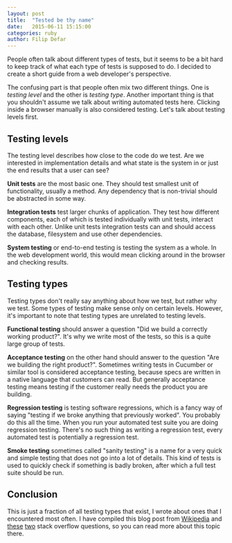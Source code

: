 ```yaml
---
layout: post
title:  "Tested be thy name"
date:   2015-06-11 15:15:00
categories: ruby
author: Filip Defar
---
```

People often talk about different types of tests, but it seems to be a bit hard
to keep track of what each type of tests is supposed to do. I decided to create a short guide from a web developer's perspective.

The confusing part is that people often mix two different things. One is _testing level_ and the other is _testing type_. Another important thing is that you shouldn't assume we talk about writing automated tests here. Clicking inside a browser manually is also considered testing. Let's talk about testing levels first.


## Testing levels

The testing level describes how close to the code do we test. Are we interested in implementation details and what state is the system in or just the end results that a user can see?

**Unit tests** are the most basic one. They should test smallest unit of functionality, usually
a method. Any dependency that is non-trivial should be abstracted in some way.

**Integration tests** test larger chunks of application. They test how different components, each of which is tested individually with unit tests, interact with each other. Unlike unit tests integration tests
can and should access the database, filesystem and use other dependencies.

**System testing** or end-to-end testing is testing the system as a whole. In the web development world, this would mean clicking around in the browser and checking results.


## Testing types
Testing types don't really say anything about how we test, but rather why we test. Some types of testing make sense only on certain levels. However, it's important to note that testing types are unrelated to testing levels.

**Functional testing** should answer a question "Did we build a correctly working product?". It's why we write most of the tests, so this is a quite large group of tests.

**Acceptance testing** on the other hand should answer to the question "Are we building the right product?". Sometimes writing tests in Cucumber or similar tool is considered acceptance testing, because specs are written in a native language that customers can read. But generally acceptance testing means testing if the customer really needs the product you are building.

**Regression testing** is testing software regressions, which is a fancy way of saying "testing if we broke anything that previously worked". You probably do this all the time. When you run your automated test suite you are doing regression testing. There's no such thing as writing a regression test, every automated test is potentially a regression test.

**Smoke testing** sometimes called "sanity testing" is a name for a very quick and simple testing that does not go into a lot of details. This kind of tests is used to quickly check if something is badly broken, after which a full test suite should be run.

## Conclusion

This is just a fraction of all testing types that exist, I wrote about ones that I encountered most often. I have compiled this blog post from [Wikipedia](http://en.wikipedia.org/wiki/Software_testing) and [these](http://stackoverflow.com/questions/3370334/difference-between-acceptance-test-and-functional-test) [two](http://stackoverflow.com/questions/4904096/whats-the-difference-between-unit-functional-acceptance-and-integration-test) stack overflow questions, so you can read more about this topic there.
